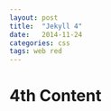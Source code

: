 ```yaml
---
layout: post
title:  "Jekyll 4"
date:   2014-11-24
categories: css
tags: web red
---
```

#  4th Content
